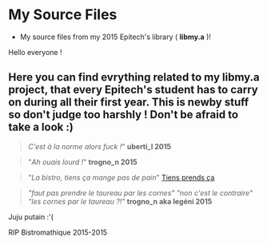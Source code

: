 # My Source Files
* My source files from my 2015 Epitech's library ( **libmy.a** )! 

Hello everyone !

Here you can find evrything related to my libmy.a project, that every Epitech's student has to carry on during all their first year.
This is newby stuff so don't judge too harshly !
Don't be afraid to take a look :)
-
>*C'est à la norme alors fuck !*"
                              **uberti_l 2015**

>"*Ah ouais lourd !*"
                              **trogno_n 2015**

>"*La bistro, tiens ça mange pas de pain*"
[Tiens prends ça](http://image.noelshack.com/fichiers/2015/44/1446408471-la-bistro.jpg)

>*"faut pas prendre le taureau par les cornes"*
>*"non c'est le contraire"*
>*"les cornes par le taureau ?!"*
                              **trogno_n aka legéni 2015**

Juju putain :'(

RIP Bistromathique 2015-2015
